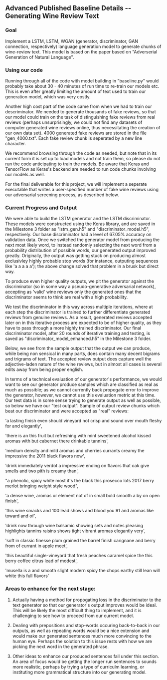 ## Advanced Published Baseline Details -- Generating Wine Review Text

### Goal
Implement a LSTM, LSTM, WGAN (generator, discriminator, GAN connection, respectively) language generation model to generate chunks of wine-review text. This model is based on the paper based on "Adverserial Generation of Natural Language".

### Using our code
Running through all of the code with model building in "baseline.py" would probably take about 30 - 40 minutes of run time to re-train our models etc. This is even after greatly limiting the amount of text used to train our generation model, which was very costly. 

Another high cost part of the code came from when we had to train our descriminator.  We needed to generate thousands of fake reviews, so that our model could train on the task of distinguishing fake reviews from real reviews (perhaps unsurprisingly, we could not find any datasets of computer generated wine reviews online, thus necessitating the creation of our own data set). 4000 generated fake reviews are stored in the file "gen_4000.txt". Each fake review chunk is seperated by a new line character.

We recommend browsing through the code as needed, but note that in its current form it is set up to load models and not train them, so please do not run the code anticipating to train the models. Be aware that Keras and TensorFlow as Keras's backend are needed to run code chunks involving our models as well.

For the final deliverable for this project, we will implement a seperate executable that writes a user-specified number of fake wine reviews using our adversarial screening process, as described below.

### Current Progress and Output
We were able to build the LSTM generator and the LSTM discriminator. These models were constructed using the Keras library, and are saved in the Milestone 3 folder as "lstm_gen.h5" and "discriminator_model.h5", respectively. Our base discriminator had a level of 67.05% accuracy on validation data. Once we switched the generator model from producing the next most likely word, to instead randomly selecting the next word from a probability distribution of possible words, our generated output improved greatly. Originally, the output was getting stuck on producing almost exclusivley highly probable stop words (for instance, outputing sequences like 'a a a a a'); the above change solved that problem in a brusk but direct way.

To produce even higher quality outputs, we pit the generator against the discriminator (so in some way a pseudo-generative adversarial network), accepting as 'valid' wine reviews only the generated ones that the discriminator seems to think are real with a high probability.

We test the discriminator in this way across multiple iterations, where at each step the discriminator is trained to further differentiate generated reviews from genuine reviews. As a result, generated reviews accepted later on in this iterative process are expected to be of higher quality, as they have to pass through a more highly trained discriminator. Our final discriminator model, after 20 rounds of iterative training and testing, is saved as "discriminator_model_enhanced.h5" in the Milestone 3 folder.

Below, we see from the sample output that the output we can produce, while being non sensical in many parts, does contain many decent bigrams and trigrams of text. The accepted review output does capture well the adjective-laden nature of the wine reviews, but in almost all cases is several edits away from being proper english.

In terms of a technical evaluation of our generator's performance, we would want to see our generator produce samples which are classified as real as much as possible; as we cannot currently back propogate error to improve the generator, however, we cannot use this evaluation metric at this time. Our test data is in some sense trying to generate output as well as possible, so below we have our "test output". Sample of output review chunks which beat our discriminator and were accepted as "real" reviews:

'a lasting finish even should vineyard not crisp and sound over mouth fleshy for and elegantly',

'there is an this fruit but refreshing with mint sweetened alcohol kissed aromas with but cabernet there drinkable tannins',

'medium density and mild aromas and cherries currants creamy the impressive the 2011 black flavors now',

'drink immediately verdot a impressive ending on flavors that oak give smells and two pith is creamy than',

"a phenolic, spicy white most it's the black this prosecco lots 2017 berry merlot bringing weight style wood",

'a dense wine, aromas or element not of in small bold smooth a by on open finish',

'this wine smacks and 100 lead shows and blood you 91 and aromas like toward and of',

'drink now through wine balsamic showing sets and notes pleasing highlights tannins raisins shows tight vibrant aromas elegantly very',

'soft in classic finesse plum grained the barrel finish carignane and berry from of currant in apple meet',

'this beautiful single-vineyard that fresh peaches caramel spice the this berry coffee citrus lead of modest',

'musella is a and smooth slight modern spicy the chops earthy still lean will white this full flavors'


### Areas to enhance for the next stage:

1. Actually having a method for propogating loss in the discriminator to the text generator so that our generator's output improves would be ideal. This will be likely the most difficult thing to implement, and it is challenging to see how to proceed from our current model.

2. Dealing with prepositions and stop-words occuring back-to-back in our outputs, as well as repeating words would be a nice extension and would make our generated sentences much more convincing to the human eye. Perhaps the solution to this issue rests with how we are picking the next word in the generated phrase.

3. Other ideas to enhance our produced sentences fall under this section. An area of focus would be getting the longer run sentences to sounds more realistic, perhaps by trying a type of curriculm learning, or instituting more grammatical structure into our generating model.
